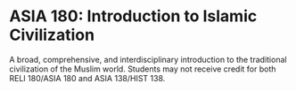 # ASIA 180: Introduction to Islamic Civilization

A broad, comprehensive, and interdisciplinary introduction to the traditional civilization of the Muslim world. Students may not receive credit for both RELI 180/ASIA 180 and ASIA 138/HIST 138.
